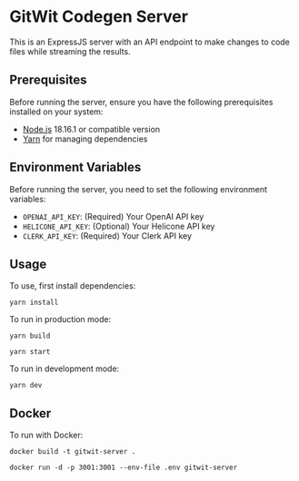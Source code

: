 # GitWit Codegen Server

This is an ExpressJS server with an API endpoint to make changes to code files while streaming the results.

## Prerequisites

Before running the server, ensure you have the following prerequisites installed on your system:

- [Node.js](https://nodejs.org/) 18.16.1 or compatible version
- [Yarn](https://classic.yarnpkg.com/en/docs/install/) for managing dependencies

## Environment Variables

Before running the server, you need to set the following environment variables:

- `OPENAI_API_KEY`: (Required) Your OpenAI API key
- `HELICONE_API_KEY`: (Optional) Your Helicone API key
- `CLERK_API_KEY`: (Required) Your Clerk API key

## Usage

To use, first install dependencies:

`yarn install`

To run in production mode:

`yarn build`

`yarn start`

To run in development mode:

`yarn dev`

## Docker

To run with Docker:

`docker build -t gitwit-server .`

`docker run -d -p 3001:3001 --env-file .env gitwit-server`